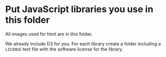 # Put JavaScript libraries you use in this folder
All images used for html are in this folder.

We already include D3 for you. For each library create a folder including a `LICENSE` text file with the software license for the library.